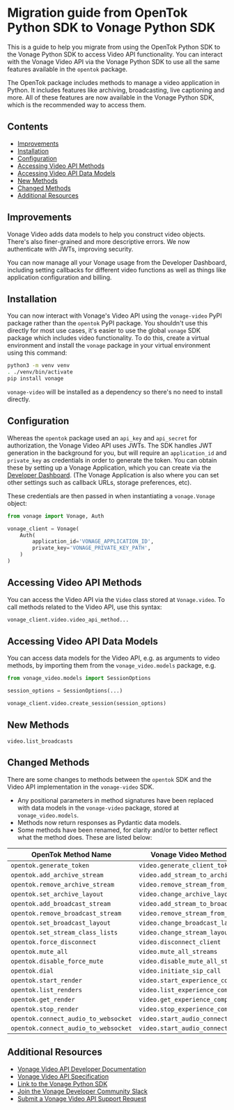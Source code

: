 # Migration guide from OpenTok Python SDK to Vonage Python SDK

This is a guide to help you migrate from using the OpenTok Python SDK to the Vonage Python SDK to access Video API functionality. You can interact with the Vonage Video API via the Vonage Python SDK to use all the same features available in the `opentok` package.

The OpenTok package includes methods to manage a video application in Python. It includes features like archiving, broadcasting, live captioning and more. All of these features are now available in the Vonage Python SDK, which is the recommended way to access them.

## Contents

- [Improvements](#improvements)
- [Installation](#installation)
- [Configuration](#configuration)
- [Accessing Video API Methods](#accessing-video-api-methods)
- [Accessing Video API Data Models](#accessing-video-api-data-models)
- [New Methods](#new-methods)
- [Changed Methods](#changed-methods)
- [Additional Resources](#additional-resources)

## Improvements

Vonage Video adds data models to help you construct video objects. There's also finer-grained and more descriptive errors. We now authenticate with JWTs, improving security.

You can now manage all your Vonage usage from the Developer Dashboard, including setting callbacks for different video functions as well as things like application configuration and billing.

## Installation

You can now interact with Vonage's Video API using the `vonage-video` PyPI package rather than the `opentok` PyPI package. You shouldn't use this directly for most use cases, it's easier to use the global `vonage` SDK package which includes video functionality. To do this, create a virtual environment and install the `vonage` package in your virtual environment using this command:

```bash
python3 -m venv venv
. ./venv/bin/activate
pip install vonage
```

`vonage-video` will be installed as a dependency so there's no need to install directly.

## Configuration

Whereas the `opentok` package used an `api_key` and `api_secret` for authorization, the Vonage Video API uses JWTs. The SDK handles JWT generation in the background for you, but will require an `application_id` and `private_key` as credentials in order to generate the token. You can obtain these by setting up a Vonage Application, which you can create via the [Developer Dashboard](https://dashboard.nexmo.com/applications). (The Vonage Application is also where you can set other settings such as callback URLs, storage preferences, etc).

These credentials are then passed in when instantiating a `vonage.Vonage` object:

```python
from vonage import Vonage, Auth

vonage_client = Vonage(
	Auth(
		application_id='VONAGE_APPLICATION_ID',
		private_key='VONAGE_PRIVATE_KEY_PATH',
	)
)
```

## Accessing Video API Methods

You can access the Video API via the `Video` class stored at `Vonage.video`. To call methods related to the Video API, use this syntax:

```python
vonage_client.video.video_api_method...
```

## Accessing Video API Data Models

You can access data models for the Video API, e.g. as arguments to video methods, by importing them from the `vonage_video.models` package, e.g.

```python
from vonage_video.models import SessionOptions

session_options = SessionOptions(...)

vonage_client.video.create_session(session_options)
```

## New Methods

`video.list_broadcasts`

## Changed Methods

There are some changes to methods between the `opentok` SDK and the Video API implementation in the `vonage-video` SDK.

- Any positional parameters in method signatures have been replaced with data models in the `vonage-video` package, stored at `vonage_video.models`.
- Methods now return responses as Pydantic data models.
- Some methods have been renamed, for clarity and/or to better reflect what the method does. These are listed below:

| OpenTok Method Name | Vonage Video Method Name |
|---|---|
| `opentok.generate_token` | `video.generate_client_token` |
| `opentok.add_archive_stream` | `video.add_stream_to_archive` |
| `opentok.remove_archive_stream` | `video.remove_stream_from_archive` |
| `opentok.set_archive_layout` | `video.change_archive_layout` |
| `opentok.add_broadcast_stream` | `video.add_stream_to_broadcast` |
| `opentok.remove_broadcast_stream` | `video.remove_stream_from_broadcast` |
| `opentok.set_broadcast_layout` | `video.change_broadcast_layout` |
| `opentok.set_stream_class_lists` | `video.change_stream_layout` |
| `opentok.force_disconnect` | `video.disconnect_client` |
| `opentok.mute_all` | `video.mute_all_streams` |
| `opentok.disable_force_mute` | `video.disable_mute_all_streams`|
| `opentok.dial` | `video.initiate_sip_call`|
| `opentok.start_render` | `video.start_experience_composer`|
| `opentok.list_renders` | `video.list_experience_composers`|
| `opentok.get_render` | `video.get_experience_composer`|
| `opentok.stop_render` | `video.stop_experience_composer`|
| `opentok.connect_audio_to_websocket` | `video.start_audio_connector`|
| `opentok.connect_audio_to_websocket` | `video.start_audio_connector`|

## Additional Resources

- [Vonage Video API Developer Documentation](https://developer.vonage.com/en/video/overview)
- [Vonage Video API Specification](https://developer.vonage.com/en/api/video)
- [Link to the Vonage Python SDK](https://github.com/Vonage/vonage-python-sdk)
- [Join the Vonage Developer Community Slack](https://developer.vonage.com/en/community/slack)
- [Submit a Vonage Video API Support Request](https://api.support.vonage.com/hc/en-us)